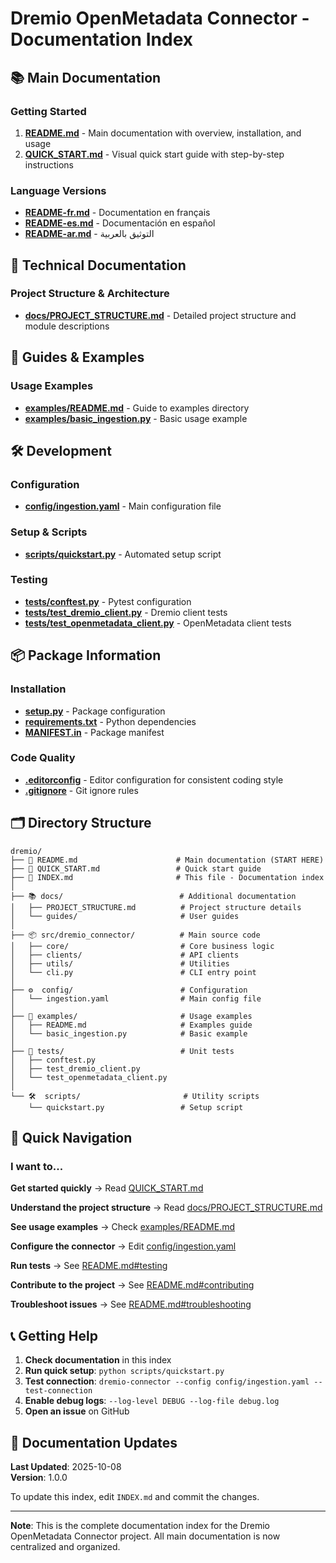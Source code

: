 # Dremio OpenMetadata Connector - Documentation Index

## 📚 Main Documentation

### Getting Started
1. **[README.md](README.md)** - Main documentation with overview, installation, and usage
2. **[QUICK_START.md](QUICK_START.md)** - Visual quick start guide with step-by-step instructions

### Language Versions
- **[README-fr.md](README-fr.md)** - Documentation en français
- **[README-es.md](README-es.md)** - Documentación en español
- **[README-ar.md](README-ar.md)** - التوثيق بالعربية

## 🔧 Technical Documentation

### Project Structure & Architecture
- **[docs/PROJECT_STRUCTURE.md](docs/PROJECT_STRUCTURE.md)** - Detailed project structure and module descriptions

## 📖 Guides & Examples

### Usage Examples
- **[examples/README.md](examples/README.md)** - Guide to examples directory
- **[examples/basic_ingestion.py](examples/basic_ingestion.py)** - Basic usage example

## 🛠️ Development

### Configuration
- **[config/ingestion.yaml](config/ingestion.yaml)** - Main configuration file

### Setup & Scripts
- **[scripts/quickstart.py](scripts/quickstart.py)** - Automated setup script

### Testing
- **[tests/conftest.py](tests/conftest.py)** - Pytest configuration
- **[tests/test_dremio_client.py](tests/test_dremio_client.py)** - Dremio client tests
- **[tests/test_openmetadata_client.py](tests/test_openmetadata_client.py)** - OpenMetadata client tests

## 📦 Package Information

### Installation
- **[setup.py](setup.py)** - Package configuration
- **[requirements.txt](requirements.txt)** - Python dependencies
- **[MANIFEST.in](MANIFEST.in)** - Package manifest

### Code Quality
- **[.editorconfig](.editorconfig)** - Editor configuration for consistent coding style
- **[.gitignore](.gitignore)** - Git ignore rules

## 🗂️ Directory Structure

```
dremio/
├── 📄 README.md                      # Main documentation (START HERE)
├── 📄 QUICK_START.md                 # Quick start guide
├── 📄 INDEX.md                       # This file - Documentation index
│
├── 📚 docs/                          # Additional documentation
│   ├── PROJECT_STRUCTURE.md          # Project structure details
│   └── guides/                       # User guides
│
├── 📦 src/dremio_connector/          # Main source code
│   ├── core/                         # Core business logic
│   ├── clients/                      # API clients
│   ├── utils/                        # Utilities
│   └── cli.py                        # CLI entry point
│
├── ⚙️  config/                        # Configuration
│   └── ingestion.yaml                # Main config file
│
├── 📖 examples/                       # Usage examples
│   ├── README.md                     # Examples guide
│   └── basic_ingestion.py            # Basic example
│
├── 🧪 tests/                          # Unit tests
│   ├── conftest.py
│   ├── test_dremio_client.py
│   └── test_openmetadata_client.py
│
└── 🛠️  scripts/                       # Utility scripts
    └── quickstart.py                 # Setup script
```

## 🎯 Quick Navigation

### I want to...

**Get started quickly**
→ Read [QUICK_START.md](QUICK_START.md)

**Understand the project structure**
→ Read [docs/PROJECT_STRUCTURE.md](docs/PROJECT_STRUCTURE.md)

**See usage examples**
→ Check [examples/README.md](examples/README.md)

**Configure the connector**
→ Edit [config/ingestion.yaml](config/ingestion.yaml)

**Run tests**
→ See [README.md#testing](README.md#testing)

**Contribute to the project**
→ See [README.md#contributing](README.md#contributing)

**Troubleshoot issues**
→ See [README.md#troubleshooting](README.md#troubleshooting)

## 📞 Getting Help

1. **Check documentation** in this index
2. **Run quick setup**: `python scripts/quickstart.py`
3. **Test connection**: `dremio-connector --config config/ingestion.yaml --test-connection`
4. **Enable debug logs**: `--log-level DEBUG --log-file debug.log`
5. **Open an issue** on GitHub

## 🔄 Documentation Updates

**Last Updated**: 2025-10-08  
**Version**: 1.0.0

To update this index, edit `INDEX.md` and commit the changes.

---

**Note**: This is the complete documentation index for the Dremio OpenMetadata Connector project. All main documentation is now centralized and organized.
